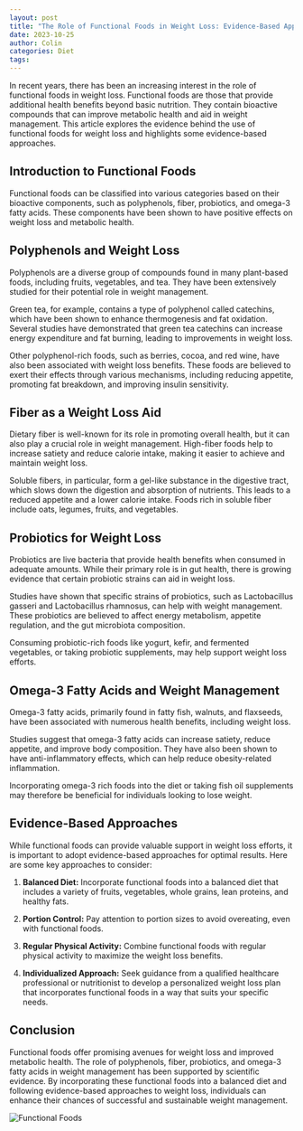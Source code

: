 ```yaml
---
layout: post
title: "The Role of Functional Foods in Weight Loss: Evidence-Based Approaches"
date: 2023-10-25
author: Colin
categories: Diet
tags: 
---
```


In recent years, there has been an increasing interest in the role of functional foods in weight loss. Functional foods are those that provide additional health benefits beyond basic nutrition. They contain bioactive compounds that can improve metabolic health and aid in weight management. This article explores the evidence behind the use of functional foods for weight loss and highlights some evidence-based approaches.

## Introduction to Functional Foods

Functional foods can be classified into various categories based on their bioactive components, such as polyphenols, fiber, probiotics, and omega-3 fatty acids. These components have been shown to have positive effects on weight loss and metabolic health.

## Polyphenols and Weight Loss

Polyphenols are a diverse group of compounds found in many plant-based foods, including fruits, vegetables, and tea. They have been extensively studied for their potential role in weight management.

Green tea, for example, contains a type of polyphenol called catechins, which have been shown to enhance thermogenesis and fat oxidation. Several studies have demonstrated that green tea catechins can increase energy expenditure and fat burning, leading to improvements in weight loss.

Other polyphenol-rich foods, such as berries, cocoa, and red wine, have also been associated with weight loss benefits. These foods are believed to exert their effects through various mechanisms, including reducing appetite, promoting fat breakdown, and improving insulin sensitivity.

## Fiber as a Weight Loss Aid

Dietary fiber is well-known for its role in promoting overall health, but it can also play a crucial role in weight management. High-fiber foods help to increase satiety and reduce calorie intake, making it easier to achieve and maintain weight loss.

Soluble fibers, in particular, form a gel-like substance in the digestive tract, which slows down the digestion and absorption of nutrients. This leads to a reduced appetite and a lower calorie intake. Foods rich in soluble fiber include oats, legumes, fruits, and vegetables.

## Probiotics for Weight Loss

Probiotics are live bacteria that provide health benefits when consumed in adequate amounts. While their primary role is in gut health, there is growing evidence that certain probiotic strains can aid in weight loss.

Studies have shown that specific strains of probiotics, such as Lactobacillus gasseri and Lactobacillus rhamnosus, can help with weight management. These probiotics are believed to affect energy metabolism, appetite regulation, and the gut microbiota composition.

Consuming probiotic-rich foods like yogurt, kefir, and fermented vegetables, or taking probiotic supplements, may help support weight loss efforts.

## Omega-3 Fatty Acids and Weight Management

Omega-3 fatty acids, primarily found in fatty fish, walnuts, and flaxseeds, have been associated with numerous health benefits, including weight loss.

Studies suggest that omega-3 fatty acids can increase satiety, reduce appetite, and improve body composition. They have also been shown to have anti-inflammatory effects, which can help reduce obesity-related inflammation.

Incorporating omega-3 rich foods into the diet or taking fish oil supplements may therefore be beneficial for individuals looking to lose weight.

## Evidence-Based Approaches

While functional foods can provide valuable support in weight loss efforts, it is important to adopt evidence-based approaches for optimal results. Here are some key approaches to consider:

1. **Balanced Diet:** Incorporate functional foods into a balanced diet that includes a variety of fruits, vegetables, whole grains, lean proteins, and healthy fats.

2. **Portion Control:** Pay attention to portion sizes to avoid overeating, even with functional foods.

3. **Regular Physical Activity:** Combine functional foods with regular physical activity to maximize the weight loss benefits.

4. **Individualized Approach:** Seek guidance from a qualified healthcare professional or nutritionist to develop a personalized weight loss plan that incorporates functional foods in a way that suits your specific needs.

## Conclusion

Functional foods offer promising avenues for weight loss and improved metabolic health. The role of polyphenols, fiber, probiotics, and omega-3 fatty acids in weight management has been supported by scientific evidence. By incorporating these functional foods into a balanced diet and following evidence-based approaches to weight loss, individuals can enhance their chances of successful and sustainable weight management.

![Functional Foods](https://source.unsplash.com/1600x900/?food,healthy)